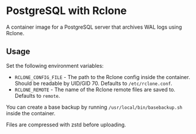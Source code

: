 # PostgreSQL with Rclone

A container image for a PostgreSQL server that archives WAL logs using Rclone.

## Usage

Set the following environment variables:

- `RCLONE_CONFIG_FILE` - The path to the Rclone config inside the container. Should be
  readable by UID/GID 70. Defaults to `/etc/rclone.conf`.
- `RCLONE_REMOTE` - The name of the Rclone remote files are saved to. Defaults to
  `remote`.

You can create a base backup by running `/usr/local/bin/basebackup.sh` inside the
container.

Files are compressed with zstd before uploading.
